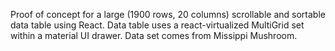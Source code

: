 Proof of concept for a large (1900 rows, 20 columns) scrollable and sortable data table using React. Data table uses a react-virtualized MultiGrid set within a material UI drawer. Data set comes from Missippi Mushroom.
